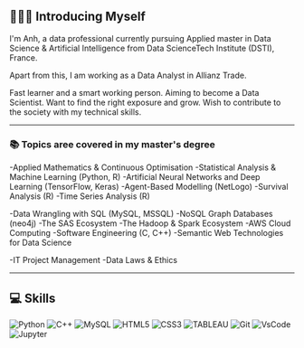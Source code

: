## 🙋🏻‍♀️ Introducing Myself

I'm Anh, a data professional currently pursuing Applied master in Data Science & Artificial Intelligence from Data ScienceTech Institute (DSTI), France.

Apart from this, I am working as a Data Analyst in Allianz Trade.

Fast learner and a smart working person. Aiming to become a Data Scientist. Want to find the right exposure and grow. Wish to contribute to the society with my technical skills.

---
### 📚 Topics aree covered in my master's degree

-Applied Mathematics & Continuous Optimisation
-Statistical Analysis & Machine Learning (Python, R)
-Artificial Neural Networks and Deep Learning (TensorFlow, Keras)
-Agent-Based Modelling (NetLogo)
-Survival Analysis (R)
-Time Series Analysis (R)

-Data Wrangling with SQL (MySQL, MSSQL)
-NoSQL Graph Databases (neo4j)
-The SAS Ecosystem
-The Hadoop & Spark Ecosystem
-AWS Cloud Computing
-Software Engineering (C, C++)
-Semantic Web Technologies for Data Science

-IT Project Management
-Data Laws & Ethics

---
## :computer: Skills
![Python](https://img.shields.io/badge/Python-FFD43B?style=for-the-badge&logo=python&logoColor=darkgreen.png)
![C++](https://img.shields.io/badge/C%2B%2B-00599C?style=for-the-badge&logo=c%2B%2B&logoColor=white)
![MySQL](https://img.shields.io/badge/MySQL-005C84?style=for-the-badge&logo=mysql&logoColor=white)
![HTML5](https://img.shields.io/badge/HTML5-E34F26?style=for-the-badge&logo=html5&logoColor=white)
![CSS3](https://img.shields.io/badge/CSS3-1572B6?style=for-the-badge&logo=css3&logoColor=white)
![TABLEAU](https://img.shields.io/badge/Tableau-E97627?style=for-the-badge&logo=Tableau&logoColor=white)
![Git](https://img.shields.io/badge/Git-F05032?style=for-the-badge&logo=git&logoColor=white)
![VsCode](https://img.shields.io/badge/Visual_Studio_Code-0078D4?style=for-the-badge&logo=visual%20studio%20code&logoColor=white)
![Jupyter](https://img.shields.io/badge/Jupyter-F37626.svg?&style=for-the-badge&logo=Jupyter&logoColor=white)

